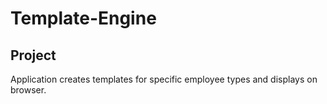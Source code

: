 # Template-Engine

## Project
Application creates templates for specific employee types and displays on browser.
